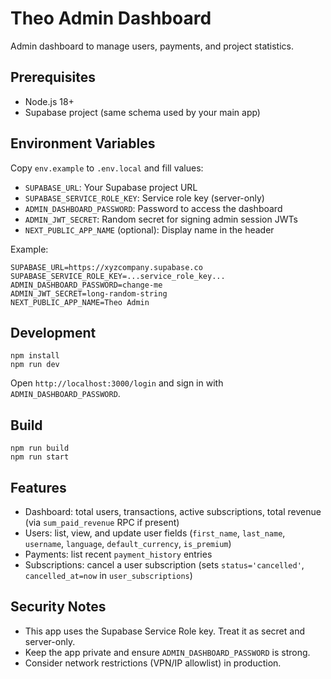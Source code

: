 # Theo Admin Dashboard

Admin dashboard to manage users, payments, and project statistics.

## Prerequisites
- Node.js 18+
- Supabase project (same schema used by your main app)

## Environment Variables
Copy `env.example` to `.env.local` and fill values:

- `SUPABASE_URL`: Your Supabase project URL
- `SUPABASE_SERVICE_ROLE_KEY`: Service role key (server-only)
- `ADMIN_DASHBOARD_PASSWORD`: Password to access the dashboard
- `ADMIN_JWT_SECRET`: Random secret for signing admin session JWTs
- `NEXT_PUBLIC_APP_NAME` (optional): Display name in the header

Example:
```
SUPABASE_URL=https://xyzcompany.supabase.co
SUPABASE_SERVICE_ROLE_KEY=...service_role_key...
ADMIN_DASHBOARD_PASSWORD=change-me
ADMIN_JWT_SECRET=long-random-string
NEXT_PUBLIC_APP_NAME=Theo Admin
```

## Development
```
npm install
npm run dev
```
Open `http://localhost:3000/login` and sign in with `ADMIN_DASHBOARD_PASSWORD`.

## Build
```
npm run build
npm run start
```

## Features
- Dashboard: total users, transactions, active subscriptions, total revenue (via `sum_paid_revenue` RPC if present)
- Users: list, view, and update user fields (`first_name`, `last_name`, `username`, `language`, `default_currency`, `is_premium`)
- Payments: list recent `payment_history` entries
- Subscriptions: cancel a user subscription (sets `status='cancelled'`, `cancelled_at=now` in `user_subscriptions`)

## Security Notes
- This app uses the Supabase Service Role key. Treat it as secret and server-only.
- Keep the app private and ensure `ADMIN_DASHBOARD_PASSWORD` is strong.
- Consider network restrictions (VPN/IP allowlist) in production.
